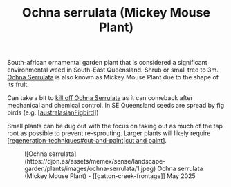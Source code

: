 ﻿---
photos:
  1:
    date: 2025-05-24 11:35:17
    description: None
    filename: 48A18F67-DAA2-443A-AFCC-FC0F1DE56E1B.heic
    latitude: -27.538605
    longitude: 152.05580283333333
    memexFilename: images/ochna-serrulata/1.jpeg
    title: None
tags: plants, gardens, weeds
title: Ochna serrulata (Mickey Mouse Plant)
type: plant
---
South-african ornamental garden plant that is considered a significant environmental weed in South-East Queensland. Shrub or small tree to 3m. [Ochna Serrulata](https://en.wikipedia.org/wiki/Ochna_serrulata) is also known as Mickey Mouse Plant due to the shape of its fruit.

Can take a bit to [kill off Ochna Serrulata](https://weeds.org.au/profiles/ochna-mickey-mouse/) as it can comeback after mechanical and chemical control. In SE Queensland seeds are spread by fig birds (e.g. [[australasianFigbird]])

Small plants can be dug out with the focus on taking out as much of the tap root as possible to prevent re-sprouting. Larger plants will likely require [[regeneration-techniques#cut-and-paint|cut and paint]].

<figure markdown>
![Ochna serrulata](https://djon.es/assets/memex/sense/landscape-garden/plants/images/ochna-serrulata/1.jpeg)
<caption>Ochna serrulata (Mickey Mouse Plant) - [[gatton-creek-frontage]] May 2025</caption>
</figure>


[//begin]: # "Autogenerated link references for markdown compatibility"
[australasianFigbird]: ../../birdwatching/australasianFigbird "Australasian Figbird"
[regeneration-techniques#cut-and-paint|cut and paint]: ../techniques/regeneration-techniques "Regeneration techniques"
[//end]: # "Autogenerated link references"